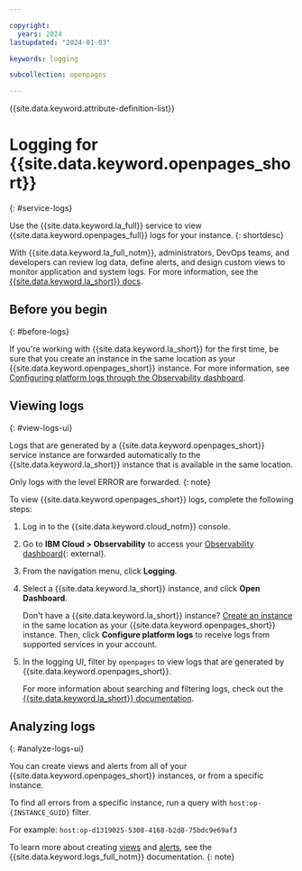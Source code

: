```yaml
---

copyright:
  years: 2024
lastupdated: "2024-01-03"

keywords: logging

subcollection: openpages

---
```


{{site.data.keyword.attribute-definition-list}}

# Logging for {{site.data.keyword.openpages_short}}
{: #service-logs}

Use the {{site.data.keyword.la_full}} service to view {{site.data.keyword.openpages_full}} logs for your instance.
{: shortdesc}

With {{site.data.keyword.la_full_notm}}, administrators, DevOps teams, and developers can review log data, define alerts, and design custom views to monitor application and system logs. For more information, see the [{{site.data.keyword.la_short}} docs](/docs/log-analysis&interface=ui&topic=log-analysis-getting-started).

## Before you begin
{: #before-logs}

If you're working with {{site.data.keyword.la_short}} for the first time, be sure that you create an instance in the same location as your {{site.data.keyword.openpages_short}} instance. For more information, see [Configuring platform logs through the Observability dashboard](/docs/log-analysis?topic=log-analysis-config_svc_logs&interface=ui#config_svc_logs_ui).

## Viewing logs
{: #view-logs-ui}

Logs that are generated by a {{site.data.keyword.openpages_short}} service instance are forwarded automatically to the {{site.data.keyword.la_short}} instance that is available in the same location.

Only logs with the level ERROR are forwarded.
{: note}

To view {{site.data.keyword.openpages_short}} logs, complete the following steps:

1. Log in to the {{site.data.keyword.cloud_notm}} console.
2. Go to **IBM Cloud > Observability** to access your [Observability dashboard](https://{DomainName}/observe){: external}.
3. From the navigation menu, click **Logging**.
4. Select a {{site.data.keyword.la_short}} instance, and click **Open Dashboard**.

   Don't have a {{site.data.keyword.la_short}} instance? [Create an instance](/docs/log-analysis?topic=log-analysis-provision) in the same location as your {{site.data.keyword.openpages_short}} instance. Then, click **Configure platform logs** to receive logs from supported services in your account.
5. In the logging UI, filter by `openpages` to view logs that are generated by {{site.data.keyword.openpages_short}}.

    For more information about searching and filtering logs, check out the [{{site.data.keyword.la_short}} documentation](/docs/log-analysis?topic=log-analysis-monitor_logs).

## Analyzing logs
{: #analyze-logs-ui}

You can create views and alerts from all of your {{site.data.keyword.openpages_short}} instances, or from a specific instance.

To find all errors from a specific instance, run a query with `host:op-{INSTANCE_GUID}` filter.

For example: `host:op-d1319025-5308-4168-b2d8-75bdc9e69af3`

To learn more about creating [views](/docs/log-analysis?topic=log-analysis-view_logs) and [alerts](/docs/log-analysis?topic=log-analysis-create_alert_ui), see the {{site.data.keyword.logs_full_notm}} documentation.
{: note}
